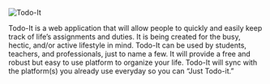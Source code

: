 ![Todo-It](https://drive.google.com/uc?id=1P4OOwAajAZBM3zIW-C_pDuilkyHnpmKd)

Todo-It is a web application that will allow people to quickly and easily keep track of life’s assignments and duties. It is being created for the busy, hectic, and/or active lifestyle in mind. Todo-It can be used by students, teachers, and professionals, just to name a few. It will provide a free and robust but easy to use platform to organize your life. Todo-It will sync with the platform(s) you already use everyday so you can “Just Todo-it.”
